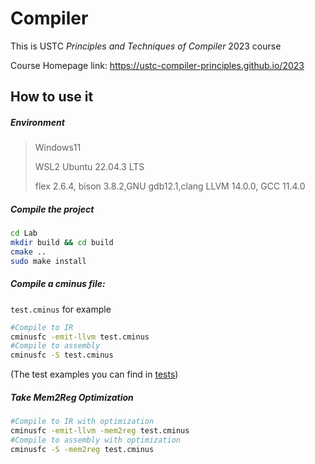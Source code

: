 # Compiler

This is USTC *Principles and Techniques of Compiler* 2023 course

Course Homepage link: https://ustc-compiler-principles.github.io/2023

## How to use it

##### Environment

> Windows11 
>
> WSL2 Ubuntu 22.04.3 LTS
>
> flex 2.6.4, bison 3.8.2,GNU gdb12.1,clang LLVM 14.0.0, GCC 11.4.0

##### Compile the project

```sh
cd Lab
mkdir build && cd build
cmake ..
sudo make install
```

##### Compile a cminus file: 

`test.cminus` for example

```sh
#Compile to IR
cminusfc -emit-llvm test.cminus
#Compile to assembly
cminusfc -S test.cminus
```

(The test examples you can find in [tests](./Lab/tests/testcases_general))

##### Take Mem2Reg Optimization

```sh
#Compile to IR with optimization
cminusfc -emit-llvm -mem2reg test.cminus
#Compile to assembly with optimization
cminusfc -S -mem2reg test.cminus
```

